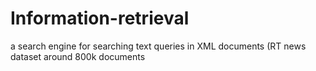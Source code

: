 # Information-retrieval
a search engine for searching text queries in XML documents (RT news dataset around 800k documents
